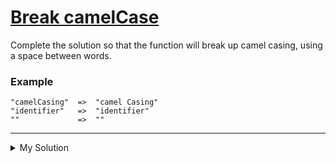 # [Break camelCase](https://www.codewars.com/kata/5208f99aee097e6552000148)

Complete the solution so that the function will break up camel casing, using a space between words.

### Example

```
"camelCasing"  =>  "camel Casing"
"identifier"   =>  "identifier"
""             =>  ""
```

---

<details><summary>My Solution</summary>

```js
function solution(string) {
  // Replace each uppercase letter in the string with a space followed by the uppercase letter
  return string.replace(/[A-Z]/g, (a) => {
    return ` ${a}`;
  });
}
```

</details>
